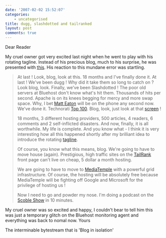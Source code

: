 ```yaml
---
date: '2007-02-02 15:52:07'
categories:
    - uncategorised
title: dugg, slashdotted and tailranked
layout: post
comments: true
---
```

Dear Reader

My cruel owner got very excited last night when he went to play with his
rotating tagline. Instead of his precious blog, much to his surprise, he
was presented with
[this](http://flickr.com/photos/70276096@N00/376841735/). His reaction
to this mundane error was startling.
> At last ! Look, blog, look at this. 18 months and I've finally done
> it. At last ! We've been dugg ! Why did it take them so long to catch
> on ? Look blog, look. Finally, we've been Slashdotted !
> The poor old servers at Bluehost don't know what's hit them. Thousands
> of hits per second. Apache is on its knees begging for mercy and more
> swap space. Why, I bet [Matt Eaton](http://mattheaton.com) will be on
> the phone any second now. We've done it. Technorati [Top
> 100](http://technorati.com/pop/blogs/). Blog, look, just look at that
> [screen](http://flickr.com/photos/70276096@N00/376841735/) !
>
> 18 months, 3 different hosting providers, 500 articles, 4 readers, 6
> comments and 2 self-inflicted disasters. And now, finally, it is all
> worthwhile. My life is complete. And you know what - I think it is
> very interesting how all this happened shortly after my brilliant idea
> to introduce the rotating
> [tagline](http://www.nbrightside.com/blog/2007/01/29/how-to-rotate-taglines-on-your-wordpress-blog/).
>
> Of course, you know what this means, blog. We're going to have to move
> house (again). Prestigious, high traffic sites on the
> [TailRank](http://tailrank.com/) front page can't live on cheap, 5
> dollar a month hosting.
>
> We are going to have to move to
> [MediaTemple](http://www.mediatemple.net/) with a powerful grid
> infrastructure. Of course, the hosting will be absolutely free because
> MediaTemple will be fighting off Google and Microsoft for the
> privilege of hosting us !
>
> Now I need to go and powder my nose. I'm doing a podcast on the
> [Scoble Show](http://www.podtech.net/scobleshow/) in 10 minutes.

My cruel owner was so excited and happy, I couldn't bear to tell him
this was just a temporary glitch on the Bluehost monitoring agent and
everything was back to nomal now.
Yours

The interminable bytestream that is 'Blog in isolation'
